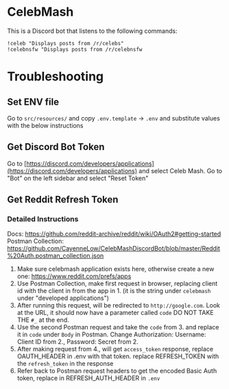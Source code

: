 # CelebMash

This is a Discord bot that listens to the following commands:

```
!celeb "Displays posts from /r/celebs"
!celebnsfw "Displays posts from /r/celebnsfw
```

# Troubleshooting

## Set ENV file

Go to `src/resources/` and copy `.env.template` -> `.env` and substitute values with the below instructions

## Get Discord Bot Token

Go to [https://discord.com/developers/applications](https://discord.com/developers/applications) and select Celeb Mash. Go to "Bot" on the left sidebar and select "Reset Token"

## Get Reddit Refresh Token


### Detailed Instructions

Docs: https://github.com/reddit-archive/reddit/wiki/OAuth2#getting-started
Postman Collection: https://github.com/CayenneLow/CelebMashDiscordBot/blob/master/Reddit%20Auth.postman_collection.json

1. Make sure celebmash application exists here, otherwise create a new one: https://www.reddit.com/prefs/apps
2. Use Postman Collection, make first request in browser, replacing client id with the client in from the app in 1. (it is the string under `celebmash` under "developed applications")
3. After running this request, will be redirected to `http://google.com`. Look at the URL, it should now have a parameter called `code` DO NOT TAKE THE `#_` at the end.
4. Use the second Postman request and take the `code` from 3. and replace it in `code` under `Body` in Postman. Change Authorization: Username: Client ID from 2., Password: Secret from 2.
5. After making request from 4., will get `access_token` response, replace OAUTH_HEADER in .env with that token. replace REFRESH_TOKEN with the `refresh_token` in the response
6. Refer back to Postman request headers to get the encoded Basic Auth token, replace in REFRESH_AUTH_HEADER in `.env`